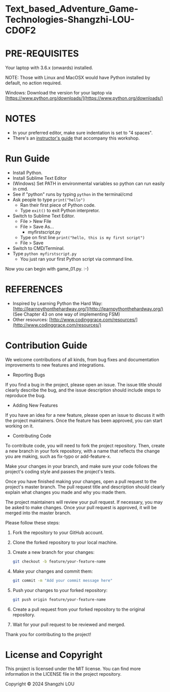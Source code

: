 # Text_based_Adventure_Game-Technologies-Shangzhi-LOU-CDOF2

# PRE-REQUISITES

Your laptop with 3.6.x (onwards) installed.

NOTE: Those with Linux and MacOSX would have Python installed by default, no action required.

Windows: Download the version for your laptop via [https://www.python.org/downloads/](https://www.python.org/downloads/)

# NOTES

- In your preferred editor, make sure indentation is set to "4 spaces".
- There's an [instructor's guide](https://coding-grace-guide.readthedocs.io/en/latest/guide/lessonplans/beginners-python-text-based-adventure.html) that accompany this workshop.

# Run Guide

- Install Python.
- Install Sublime Text Editor
- (Windows) Set PATH in environmental variables so python can run easily in cmd.
- See if "python" runs by typing `python` in the terminal/cmd
- Ask people to type `print("hello")`
  - Ran their first piece of Python code.
  - Type `exit()` to exit Python interpretor.
- Switch to Sublime Text Editor.
  - File > New File
  - File > Save As...
    - myfirstscript.py
  - Type on first line `print("hello, this is my first script")`
  - File > Save
- Switch to CMD/Terminal.
- Type `python myfirstscript.py`
  - You just ran your first Python script via command line.

Now you can begin with game_01.py. :-)

# REFERENCES

- Inspired by Learning Python the Hard Way: [http://learnpythonthehardway.org/](http://learnpythonthehardway.org/) (See Chapter 43 on one way of implementing FSM)
- Other resources: [http://www.codinggrace.com/resources/](http://www.codinggrace.com/resources/)

# Contribution Guide

We welcome contributions of all kinds, from bug fixes and documentation improvements to new features and integrations.

- Reporting Bugs

If you find a bug in the project, please open an issue. The issue title should clearly describe the bug, and the issue description should include steps to reproduce the bug.

- Adding New Features

If you have an idea for a new feature, please open an issue to discuss it with the project maintainers. Once the feature has been approved, you can start working on it.

- Contributing Code

To contribute code, you will need to fork the project repository. Then, create a new branch in your fork repository, with a name that reflects the change you are making, such as fix-typo or add-feature-x.

Make your changes in your branch, and make sure your code follows the project's coding style and passes the project's tests.

Once you have finished making your changes, open a pull request to the project's master branch. The pull request title and description should clearly explain what changes you made and why you made them.

The project maintainers will review your pull request. If necessary, you may be asked to make changes. Once your pull request is approved, it will be merged into the master branch.

Please follow these steps:

1. Fork the repository to your GitHub account.
2. Clone the forked repository to your local machine.
3. Create a new branch for your changes:

    ```bash
    git checkout -b feature/your-feature-name
4. Make your changes and commit them:

    ```bash
    git commit -m "Add your commit message here"
5. Push your changes to your forked repository:
    ```bash
    git push origin feature/your-feature-name
6. Create a pull request from your forked repository to the original repository.
7. Wait for your pull request to be reviewed and merged.

Thank you for contributing to the project!

# License and Copyright

This project is licensed under the MIT license. You can find more information in the LICENSE file in the project repository.

Copyright © 2024 Shangzhi LOU

